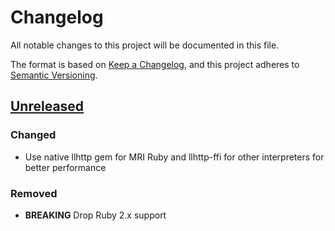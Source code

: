 # Changelog

All notable changes to this project will be documented in this file.

The format is based on [Keep a Changelog](https://keepachangelog.com/en/1.1.0/),
and this project adheres to [Semantic Versioning](https://semver.org/spec/v2.0.0.html).

## [Unreleased]

### Changed

- Use native llhttp gem for MRI Ruby and llhttp-ffi for other interpreters for better performance

### Removed

- **BREAKING** Drop Ruby 2.x support

[unreleased]: https://github.com/httprb/http/compare/v5.2.0...main
